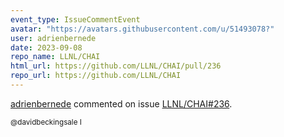 ```yaml
---
event_type: IssueCommentEvent
avatar: "https://avatars.githubusercontent.com/u/51493078?"
user: adrienbernede
date: 2023-09-08
repo_name: LLNL/CHAI
html_url: https://github.com/LLNL/CHAI/pull/236
repo_url: https://github.com/LLNL/CHAI
---
```


<a href='https://github.com/adrienbernede' target='_blank'>adrienbernede</a> commented on issue <a href='https://github.com/LLNL/CHAI/pull/236' target='_blank'>LLNL/CHAI#236</a>.

<small>@davidbeckingsale I